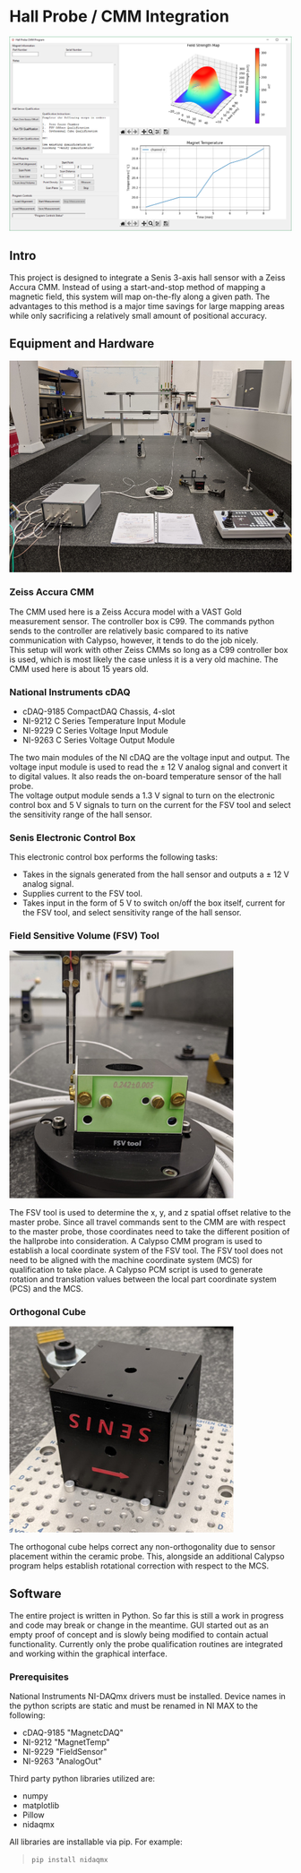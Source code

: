# Hall Probe / CMM Integration
![Image](images/screenshot.png)
## Intro

This project is designed to integrate a Senis 3-axis hall sensor with a Zeiss Accura CMM.
Instead of using a start-and-stop method of mapping a magnetic field, this system will map on-the-fly along a given path.  The advantages to this method is a major time savings for large mapping areas while only sacrificing a relatively small amount of positional accuracy.

## Equipment and Hardware
![Image](images/overview.jpg)

### **Zeiss Accura CMM**
The CMM used here is a Zeiss Accura model with a VAST Gold measurement sensor.  The controller box is C99.  The commands python sends to the controller are relatively basic compared to its native communication with Calypso, however, it tends to do the job nicely.  
This setup will work with other Zeiss CMMs so long as a C99 controller box is used, which is most likely the case unless it is a very old machine.  The CMM used here is about 15 years old.

### **National Instruments cDAQ**
* cDAQ-9185 CompactDAQ Chassis, 4-slot
* NI-9212 C Series Temperature Input Module
* NI-9229 C Series Voltage Input Module
* NI-9263 C Series Voltage Output Module

The two main modules of the NI cDAQ are the voltage input and output.
The voltage input module is used to read the ± 12 V analog signal and convert it to digital values.  It also reads the on-board temperature sensor of the hall probe.  
The voltage output module sends a 1.3 V signal to turn on the electronic control box and 5 V signals to turn on the current for the FSV tool and select the sensitivity range of the hall sensor.

### **Senis Electronic Control Box**
This electronic control box performs the following tasks:

* Takes in the signals generated from the hall sensor and outputs a ± 12 V analog signal.
* Supplies current to the FSV tool.
* Takes input in the form of 5 V to switch on/off the box itself, current for the FSV tool, and select sensitivity range of the hall sensor.

### **Field Sensitive Volume (FSV) Tool**
![Image](images/fsv_readme.jpg)

The FSV tool is used to determine the x, y, and z spatial offset relative to the master probe.  Since all travel commands sent to the CMM are with respect to the master probe, those coordinates need to take the different position of the hallprobe into consideration.  A Calypso CMM program is used to establish a local coordinate system of the FSV tool.  The FSV tool does not need to be aligned with the machine coordinate system (MCS) for qualification to take place.  A Calypso PCM script is used to generate rotation and translation values between the local part coordinate system (PCS) and the MCS.

### **Orthogonal Cube**
![Image](images/cube_readme.jpg)

The orthogonal cube helps correct any non-orthogonality due to sensor placement within the ceramic probe.  This, alongside an additional Calypso program helps establish rotational correction with respect to the MCS.

## Software

The entire project is written in Python.  So far this is still a work in progress and code may break or change in the meantime.  GUI started out as an empty proof of concept and is slowly being modified to contain actual functionality.  Currently only the probe qualification routines are integrated and working within the graphical interface.

### Prerequisites

National Instruments NI-DAQmx drivers must be installed.
Device names in the python scripts are static and must be renamed in NI MAX to the following:
* cDAQ-9185 "MagnetcDAQ"
* NI-9212 "MagnetTemp"
* NI-9229 "FieldSensor"
* NI-9263 "AnalogOut"

Third party python libraries utilized are:
* numpy
* matplotlib
* Pillow
* nidaqmx

All libraries are installable via pip.  For example:

>`pip install nidaqmx`